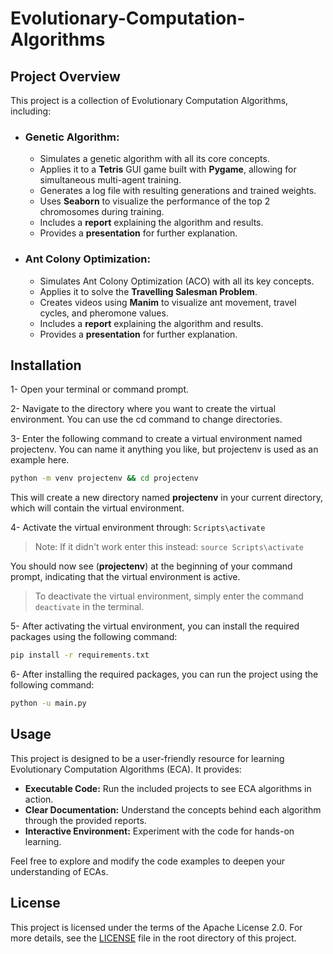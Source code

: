 # Evolutionary-Computation-Algorithms


## Project Overview

This project is a collection of Evolutionary Computation Algorithms, including:

* ### Genetic Algorithm:
    * Simulates a genetic algorithm with all its core concepts.
    * Applies it to a **Tetris** GUI game built with **Pygame**, allowing for simultaneous multi-agent training.
    * Generates a log file with resulting generations and trained weights.
    * Uses **Seaborn** to visualize the performance of the top 2 chromosomes during training.
    * Includes a **report** explaining the algorithm and results.
    * Provides a **presentation** for further explanation.
* ### Ant Colony Optimization:
    * Simulates Ant Colony Optimization (ACO) with all its key concepts.
    * Applies it to solve the **Travelling Salesman Problem**.
    * Creates videos using **Manim** to visualize ant movement, travel cycles, and pheromone values.
    * Includes a **report** explaining the algorithm and results.
    * Provides a **presentation** for further explanation.

## Installation
1- Open your terminal or command prompt.

2- Navigate to the directory where you want to create the virtual environment. You can use the cd command to change directories.

3- Enter the following command to create a virtual environment named projectenv.
You can name it anything you like, but projectenv is used as an example here.
```sh
python -m venv projectenv && cd projectenv
```

This will create a new directory named **projectenv** in your current directory, which will contain the virtual environment.

4- Activate the virtual environment through: ```Scripts\activate```  
> Note: If it didn't work enter this instead: ```source Scripts\activate```

You should now see (**projectenv**) at the beginning of your command prompt, indicating that the virtual environment is active.

> To deactivate the virtual environment, simply enter the command `deactivate` in the terminal.

5- After activating the virtual environment, you can install the required packages using the following command:
```sh
pip install -r requirements.txt

```
6- After installing the required packages, you can run the project using the following command:
```sh
python -u main.py
```
## Usage

This project is designed to be a user-friendly resource for learning Evolutionary Computation Algorithms (ECA). It provides:

* **Executable Code:** Run the included projects to see ECA algorithms in action.
* **Clear Documentation:** Understand the concepts behind each algorithm through the provided reports.
* **Interactive Environment:** Experiment with the code for hands-on learning.

Feel free to explore and modify the code examples to deepen your understanding of ECAs.


## License

This project is licensed under the terms of the Apache License 2.0. For more details, see the [LICENSE](./LICENSE) file in the root directory of this project.